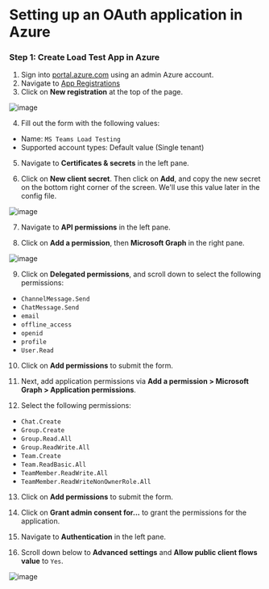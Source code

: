 # Setting up an OAuth application in Azure

### Step 1: Create Load Test App in Azure

1. Sign into [portal.azure.com](https://portal.azure.com) using an admin Azure account.
2. Navigate to [App Registrations](https://portal.azure.com/#blade/Microsoft_AAD_IAM/ActiveDirectoryMenuBlade/RegisteredApps)
3. Click on **New registration** at the top of the page.

![image](https://user-images.githubusercontent.com/6913320/76347903-be67f580-62dd-11ea-829e-236dd45865a8.png)

4. Fill out the form with the following values:

- Name: `MS Teams Load Testing`
- Supported account types: Default value (Single tenant)

5. Navigate to **Certificates & secrets** in the left pane.

6. Click on **New client secret**. Then click on **Add**, and copy the new secret on the bottom right corner of the screen. We'll use this value later in the config file.

![image](https://user-images.githubusercontent.com/77336594/226332268-93b8fa85-ba5b-4fcc-938b-ca8d642b8521.png)

7. Navigate to **API permissions** in the left pane.

8. Click on **Add a permission**, then **Microsoft Graph** in the right pane.

![image](https://user-images.githubusercontent.com/6913320/76350226-c2961200-62e1-11ea-9080-19a9b75c2aee.png)

9. Click on **Delegated permissions**, and scroll down to select the following permissions:

- `ChannelMessage.Send`
- `ChatMessage.Send`
- `email`
- `offline_access`
- `openid`
- `profile`
- `User.Read`

10. Click on **Add permissions** to submit the form.

11. Next, add application permissions via **Add a permission > Microsoft Graph > Application permissions**.

12. Select the following permissions:

- `Chat.Create`
- `Group.Create`
- `Group.Read.All`
- `Group.ReadWrite.All`
- `Team.Create`
- `Team.ReadBasic.All`
- `TeamMember.ReadWrite.All`
- `TeamMember.ReadWriteNonOwnerRole.All`

13. Click on **Add permissions** to submit the form.

14. Click on **Grant admin consent for...** to grant the permissions for the application.

15. Navigate to **Authentication** in the left pane.

16. Scroll down below to **Advanced settings** and **Allow public client flows value** to `Yes`.

![image](https://github.com/Brightscout/msteams-load-test-scripts/assets/77336594/5a759c30-9f73-4570-b201-6a183a567691)

